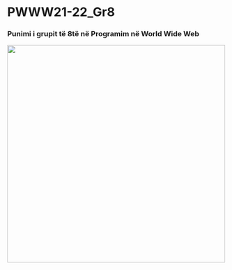# PWWW21-22_Gr8
<h3>Punimi i grupit të 8të në <b>Programim në World Wide Web</b></h3>
<p></p>
<img src="https://i.imgur.com/4EFTBF8.png" alt="" srcset="Shabllon" width="500" >
